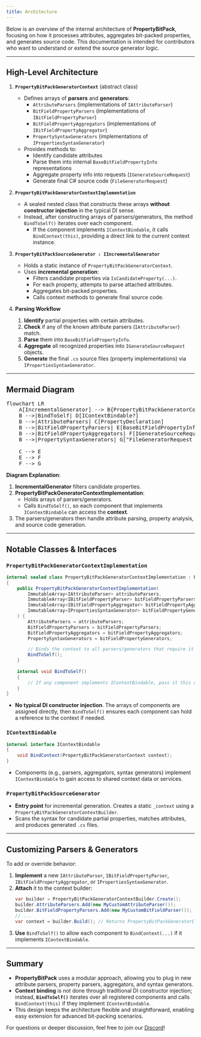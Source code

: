 ```yaml
---
title: Architecture
---
```


Below is an overview of the internal architecture of **PropertyBitPack**, focusing on how it processes attributes, aggregates bit-packed properties, and generates source code. This documentation is intended for contributors who want to understand or extend the source generator logic.

---

## High-Level Architecture

1. **`PropertyBitPackGeneratorContext`** (abstract class)  
   - Defines arrays of **parsers** and **generators**:
     - `AttributeParsers` (implementations of `IAttributeParser`)
     - `BitFieldPropertyParsers` (implementations of `IBitFieldPropertyParser`)
     - `BitFieldPropertyAggregators` (implementations of `IBitFieldPropertyAggregator`)
     - `PropertySyntaxGenerators` (implementations of `IPropertiesSyntaxGenerator`)
   - Provides methods to:
     - Identify candidate attributes
     - Parse them into internal `BaseBitFieldPropertyInfo` representations
     - Aggregate property info into requests (`IGenerateSourceRequest`)
     - Generate final C# source code (`FileGeneratorRequest`)

2. **`PropertyBitPackGeneratorContextImplementation`**  
   - A sealed nested class that constructs these arrays **without constructor injection** in the typical DI sense.
   - Instead, after constructing arrays of parsers/generators, the method `BindToSelf()` iterates over each component.  
     - If the component implements `IContextBindable`, it calls `BindContext(this)`, providing a direct link to the current context instance.

3. **`PropertyBitPackSourceGenerator : IIncrementalGenerator`**  
   - Holds a static instance of `PropertyBitPackGeneratorContext`.
   - Uses **incremental generation**:
     - Filters candidate properties via `IsCandidateProperty(...)`.
     - For each property, attempts to parse attached attributes.
     - Aggregates bit-packed properties.
     - Calls context methods to generate final source code.

4. **Parsing Workflow**  
   1. **Identify** partial properties with certain attributes.  
   2. **Check** if any of the known attribute parsers (`IAttributeParser`) match.  
   3. **Parse** them into `BaseBitFieldPropertyInfo`.  
   4. **Aggregate** all recognized properties into `IGenerateSourceRequest` objects.  
   5. **Generate** the final `.cs` source files (property implementations) via `IPropertiesSyntaxGenerator`.

---

## Mermaid Diagram

<pre class="mermaid">
flowchart LR
    A[IncrementalGenerator] --> B{PropertyBitPackGeneratorContextImplementation}
    B -->|BindToSelf| D[IContextBindable?]
    B -->|AttributeParsers| C[PropertyDeclaration]
    B -->|BitFieldPropertyParsers| E[BaseBitFieldPropertyInfo]
    B -->|BitFieldPropertyAggregators| F[IGenerateSourceRequest]
    B -->|PropertySyntaxGenerators| G["FileGeneratorRequest (CS)"]

    C --> E
    E --> F
    F --> G
</pre>

**Diagram Explanation**:  
1. **IncrementalGenerator** filters candidate properties.  
2. **PropertyBitPackGeneratorContextImplementation**:
   - Holds arrays of parsers/generators.
   - Calls `BindToSelf()`, so each component that implements `IContextBindable` can access the **context**.  
3. The parsers/generators then handle attribute parsing, property analysis, and source code generation.

---

## Notable Classes & Interfaces

### `PropertyBitPackGeneratorContextImplementation`

```csharp
internal sealed class PropertyBitPackGeneratorContextImplementation : PropertyBitPackGeneratorContext
{
    public PropertyBitPackGeneratorContextImplementation(
        ImmutableArray<IAttributeParser> attributeParsers,
        ImmutableArray<IBitFieldPropertyParser> bitFieldPropertyParsers,
        ImmutableArray<IBitFieldPropertyAggregator> bitFieldPropertyAggregators,
        ImmutableArray<IPropertiesSyntaxGenerator> bitFieldPropertyGenerators
    ) {
        AttributeParsers = attributeParsers;
        BitFieldPropertyParsers = bitFieldPropertyParsers;
        BitFieldPropertyAggregators = bitFieldPropertyAggregators;
        PropertySyntaxGenerators = bitFieldPropertyGenerators;

        // Binds the context to all parsers/generators that require it
        BindToSelf();
    }
    
    internal void BindToSelf()
    {
        // If any component implements IContextBindable, pass it this context
    }
}
```

- **No typical DI constructor injection**. The arrays of components are assigned directly, then `BindToSelf()` ensures each component can hold a reference to the context if needed.

### `IContextBindable`
```csharp
internal interface IContextBindable
{
    void BindContext(PropertyBitPackGeneratorContext context);
}
```
- Components (e.g., parsers, aggregators, syntax generators) implement `IContextBindable` to gain access to shared context data or services.

### `PropertyBitPackSourceGenerator`
- **Entry point** for incremental generation. Creates a static `_context` using a `PropertyBitPackGeneratorContextBuilder`.
- Scans the syntax for candidate partial properties, matches attributes, and produces generated `.cs` files.

---

## Customizing Parsers & Generators

To add or override behavior:

1. **Implement** a new `IAttributeParser`, `IBitFieldPropertyParser`, `IBitFieldPropertyAggregator`, or `IPropertiesSyntaxGenerator`.
2. **Attach** it to the context builder:
   ```csharp
   var builder = PropertyBitPackGeneratorContextBuilder.Create();
   builder.AttributeParsers.Add(new MyCustomAttributeParser());
   builder.BitFieldPropertyParsers.Add(new MyCustomBitFieldParser());
   // ...
   var context = builder.Build(); // Returns PropertyBitPackGeneratorContextImplementation
   ```
3. **Use** `BindToSelf()` to allow each component to `BindContext(...)` if it implements `IContextBindable`.

---

## Summary

- **PropertyBitPack** uses a modular approach, allowing you to plug in new attribute parsers, property parsers, aggregators, and syntax generators.  
- **Context binding** is not done through traditional DI constructor injection; instead, **`BindToSelf()`** iterates over all registered components and calls `BindContext(this)` if they implement `IContextBindable`.  
- This design keeps the architecture flexible and straightforward, enabling easy extension for advanced bit-packing scenarios.

For questions or deeper discussion, feel free to join our [Discord](https://discord.gg/RpxD2BeNsZ)!